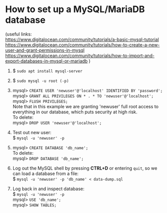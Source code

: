 # How to set up a MySQL/MariaDB database

(useful links:  
https://www.digitalocean.com/community/tutorials/a-basic-mysql-tutorial  
https://www.digitalocean.com/community/tutorials/how-to-create-a-new-user-and-grant-permissions-in-mysql  
https://www.digitalocean.com/community/tutorials/how-to-import-and-export-databases-in-mysql-or-mariadb )

1. $ `sudo apt install mysql-server`

2. $ `sudo mysql -u root (-p)`

3. mysql> `CREATE USER 'newuser'@'localhost' IDENTIFIED BY 'password';`  
   mysql> `GRANT ALL PRIVILEGES ON * . * TO 'newuser'@'localhost';`  
   mysql> `FLUSH PRIVILEGES;`  
   Note that in this example we are granting 'newuser' full root access to
   everything in our database, which puts security at high risk.  
   To delete:  
   mysql> `DROP USER 'newuser'@'localhost';`

4. Test out new user:  
   $ `mysql -u 'newuser' -p`

5. mysql> `CREATE DATABASE 'db_name';`   
   To delete:   
   mysql> `DROP DATABASE 'db_name';`

6. Log out the MySQL shell by pressing **CTRL+D** or entering `quit`, so we can load a database from a file:  
   $ `mysql -u 'newuser' -p 'db_name' < data-dump.sql`

7. Log back in and inspect database:  
   $ `mysql -u 'newuser' -p`  
   mysql> `USE 'db_name';`  
   mysql> `SHOW TABLES;`  
